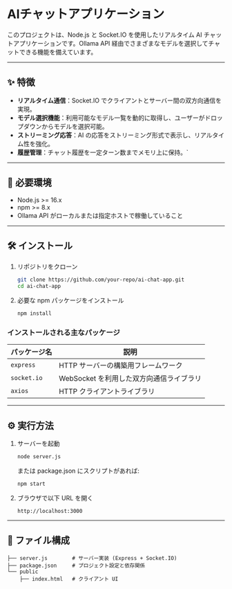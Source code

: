# AIチャットアプリケーション

このプロジェクトは、Node.js と Socket.IO を使用したリアルタイム AI チャットアプリケーションです。Ollama API 経由でさまざまなモデルを選択してチャットできる機能を備えています。

---

## ✨ 特徴

* **リアルタイム通信**：Socket.IO でクライアントとサーバー間の双方向通信を実現。
* **モデル選択機能**：利用可能なモデル一覧を動的に取得し、ユーザーがドロップダウンからモデルを選択可能。
* **ストリーミング応答**：AI の応答をストリーミング形式で表示し、リアルタイム性を強化。
* **履歴管理**：チャット履歴を一定ターン数までメモリ上に保持。\`

---

## 🚀 必要環境

* Node.js >= 16.x
* npm >= 8.x
* Ollama API がローカルまたは指定ホストで稼働していること

---

## 🛠 インストール

1. リポジトリをクローン

   ```bash
   git clone https://github.com/your-repo/ai-chat-app.git
   cd ai-chat-app
   ```

2. 必要な npm パッケージをインストール

   ```bash
   npm install
   ```

### インストールされる主なパッケージ

| パッケージ名      | 説明                        |
| ----------- | ------------------------- |
| `express`   | HTTP サーバーの構築用フレームワーク      |
| `socket.io` | WebSocket を利用した双方向通信ライブラリ |
| `axios`     | HTTP クライアントライブラリ          |

---

## ⚙️ 実行方法

1. サーバーを起動

   ```bash
   node server.js
   ```

   または package.json にスクリプトがあれば:

   ```bash
   npm start
   ```

2. ブラウザで以下 URL を開く

   ```
   http://localhost:3000
   ```

---

## 📝 ファイル構成

```plaintext
├── server.js        # サーバー実装 (Express + Socket.IO)
├── package.json     # プロジェクト設定と依存関係
└── public
    ├── index.html   # クライアント UI
```

